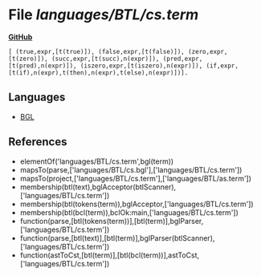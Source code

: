 # File _languages/BTL/cs.term_
**[GitHub](https://github.com/softlang/yas/blob/master/languages/BTL/cs.term)**
```
[ (true,expr,[t(true)]), (false,expr,[t(false)]), (zero,expr,[t(zero)]), (succ,expr,[t(succ),n(expr)]), (pred,expr,[t(pred),n(expr)]), (iszero,expr,[t(iszero),n(expr)]), (if,expr,[t(if),n(expr),t(then),n(expr),t(else),n(expr)])].
```

## Languages
* [BGL](../languages/BGL.md)

## References
* elementOf('languages/BTL/cs.term',bgl(term))
* mapsTo(parse,['languages/BTL/cs.bgl'],['languages/BTL/cs.term'])
* mapsTo(project,['languages/BTL/cs.term'],['languages/BTL/as.term'])
* membership(btl(text),bglAcceptor(btlScanner),['languages/BTL/cs.term'])
* membership(btl(tokens(term)),bglAcceptor,['languages/BTL/cs.term'])
* membership(btl(bcl(term)),bclOk:main,['languages/BTL/cs.term'])
* function(parse,[btl(tokens(term))],[btl(term)],bglParser,['languages/BTL/cs.term'])
* function(parse,[btl(text)],[btl(term)],bglParser(btlScanner),['languages/BTL/cs.term'])
* function(astToCst,[btl(term)],[btl(bcl(term))],astToCst,['languages/BTL/cs.term'])
